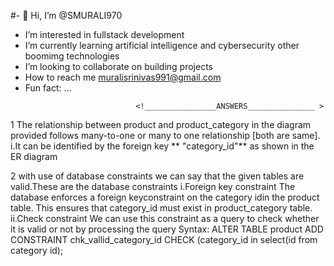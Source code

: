 #- 👋 Hi, I’m @SMURALI970
- I’m interested in fullstack development
- I’m currently learning artificial intelligence and cybersecurity other boomimg technologies
- I’m looking to collaborate on building projects  
- How to reach me muralisrinivas991@gmail.com
- Fun fact: ...

<!---
SMURALI970/SMURALI970 is a ✨ special ✨ repository because its `README.md` (this file) appears on your GitHub profile.
You can click the Preview link to take a look at your changes.
--->

                                <!________________ANSWERS_______________ >
                                
   1       The relationship between product and product_category in the diagram provided follows many-to-one or many to one relationship [both are same].
           i.It can be identified by the foreign key ** "category_id"** as shown in the ER diagram 
   
   2       with  use of database constraints we can say that the given tables are valid.These are the database constraints
           i.Foreign key constraint
              The database enforces a foreign keyconstraint on the category idin the product table. This ensures that category_id must exist in product_category table.
          ii.Check constraint
             We can use this constraint as a query to check whether it is valid or not by processing the query
             Syntax:
              ALTER TABLE product
              ADD CONSTRAINT chk_vallid_category_id CHECK (category_id in select(id from category id);
    
